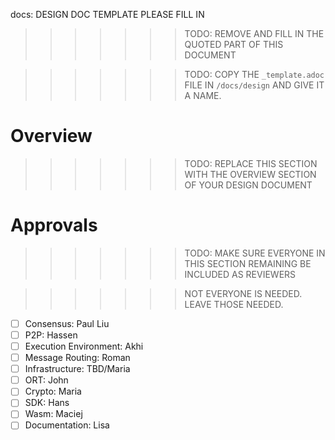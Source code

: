 docs: DESIGN DOC TEMPLATE PLEASE FILL IN

>>>>>>> TODO: REMOVE AND FILL IN THE QUOTED PART OF THIS DOCUMENT

>>>>>>> TODO: COPY THE `_template.adoc` FILE IN `/docs/design` AND GIVE IT A NAME.

# Overview

>>>>>>> TODO: REPLACE THIS SECTION WITH THE OVERVIEW SECTION OF YOUR DESIGN DOCUMENT

# Approvals

>>>>>>> TODO: MAKE SURE EVERYONE IN THIS SECTION REMAINING BE INCLUDED AS REVIEWERS

>>>>>>> NOT EVERYONE IS NEEDED. LEAVE THOSE NEEDED.

- [ ] Consensus: Paul Liu
- [ ] P2P: Hassen
- [ ] Execution Environment: Akhi
- [ ] Message Routing: Roman
- [ ] Infrastructure: TBD/Maria
- [ ] ORT: John
- [ ] Crypto: Maria
- [ ] SDK: Hans
- [ ] Wasm: Maciej
- [ ] Documentation: Lisa

